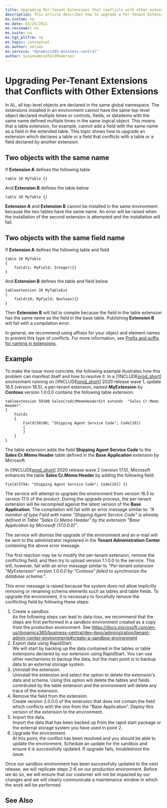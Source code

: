 ```yaml
---
title: Upgrading Per-Tenant Extensions that conflicts with other extensions
description: This article describes how to upgrade a Per-Tenant Extension that contains table or a table field that conflicts with another extension in Dynamics 365 Business Central.
ms.custom: na
ms.date: 03/25/2021
ms.reviewer: na
ms.suite: na
ms.tgt_pltfrm: na
ms.topic: conceptual
ms.author: solsen
ms.service: "dynamics365-business-central"
author: SusanneWindfeldPedersen
---
```


# Upgrading Per-Tenant Extensions that Conflicts with Other Extensions

In AL, all top-level objects are declared in the same global namespace. The extensions installed in an environment cannot have the same top-level object declared multiple times or controls, fields, or dataitems with the same name defined multiple times in the same logical object. This means that a table extension, for example, cannot add a field with the same name as a field in the extended table. This topic shows how to upgrade an extension which declares a table or a field that conflicts with a table or a field declared by another extension.

## Two objects with the same name

If **Extension A** defines the following table

```al
table 10 MyTable {}
```

And **Extension B** defines the table below

```al
table 20 MyTable {}
```

**Extension A** and **Extension B** cannot be installed in the same environment because the two tables have the same name. An error will be raised when the installation of the second extension is attempted and the installation will fail.

## Two objects with the same field name

If **Extension A** defines the following table and field

```al
table 10 MyTable 
{
	field(1; MyField; Integer){}
}
```

And **Extension B** defines the table and field below

```al
tableextension 20 MyTableExt 
{
	field(10; MyField; Boolean){}
}
```

Then **Extension B** will fail to compile because the field in the table extension has the same name as the field in the base table. Publishing **Extension B** will fail with a compilation error.

In general, we recommend using affixes for your object and element names to prevent this type of conflicts. For more information, see [Prefix and suffix for naming in extensions](../compliance/apptest-prefix-suffix.md).

## Example

To make the issue more concrete, the following example illustrates how this problem can manifest itself and how to resolve it. In a [!INCLUDE[prod_short](../includes/prod_short.md)] environment running on [!INCLUDE[prod_short](../includes/prod_short.md)] 2020 release wave 1, update 16.5 (version 16.5), a per-tenant extension, named **MyExtension** by **Contoso** version 1.0.0.0 contains the following table extension:

```al
tableextension 50100 SalesCreditMemoHeaderExt extends  "Sales Cr.Memo Header"
{
	Fields
	{
		Field(50100; "Shipping Agent Service Code"; Code[10])
		{
		}
	}
}
```

The table extension adds the field **Shipping Agent Service Code** to the **Sales Cr.Memo Header** table defined in the **Base Application** extension by Microsoft.

In [!INCLUDE[prod_short](../includes/prod_short.md)] 2020 release wave 2 (version 17.0), Microsoft enhances the table **Sales Cr.Memo Header** by adding the following field:

```al
field(5794; "Shipping Agent Service Code"; Code[10]) {}
```

The service will attempt to upgrade the environment from version 16.5 to version 17.0 of the product. During the upgrade process, the per-tenant extension will be recompiled against the latest version of the **Base Application**. The compilation will fail with an error message similar to: *"A member of type Field with name "Shipping Agent Service Code" is already defined in Table "Sales Cr.Memo Header" by the extension "Base Application by Microsoft (17.0.0.0)"*. 

The service will dismiss the upgrade of the environment and an e-mail will be sent to the administrator registered in the **Tenant Administration Center** containing the above error message.

The first reaction may be to modify the per-tenant extension, remove the conflicting field, and then try to upload version 1.1.0.0 to the service. This will, however, fail with an error message similar to *"Per-tenant extension "MyExtension" version 1.0.0.0 by "Contoso" failed to synchronize the database schema."*.

This error message is raised because the system does not allow implicitly removing or renaming schema elements such as tables and table fields. To upgrade the environment, it is necessary to forcefully remove the conflicting field by following these steps:

1. Create a sandbox.  
    As the following steps can lead to data-loss, we recommend that the steps are first performed in a sandbox environment created as a copy from the production environment. See https://docs.microsoft.com/en-us/dynamics365/business-central/dev-itpro/administration/tenant-admin-center-environments#create-a-sandbox-environment 
2. Export data using RapidStart.  
    We will start by backing up the data contained in the tables or table extensions declared by our extension using RapidStart. You can use other mechanisms to backup the data, but the main point is to backup data to an external storage system.
3. Uninstall the extension.  
    Uninstall the extension and select the option to delete the extension's data and schema. Using this option will delete the tables and fields contributed by the table extension and the environment will delete any trace of the extension.
4. Remove the field from the extension.  
    Create version 2.0.0.0 of the extension that does not contain the field which conflicts with the one from the "Base Application". Deploy this version of the extension to the environment..
5. Import the data.  
    Import the data that has been backed up from the rapid start package or the external storage system you have used in point 2. 
6. Upgrade the environment.  
    At this point, the conflict has been resolved and you should be able to update the environment. Schedule an update for the sandbox and ensure it is successfully updated. If upgrade fails, troubleshoot the issue.

Once our sandbox environment has been successfully updated to the next release, we will replicate steps 2-6 on our production environment. Before we do so, we will ensure that our customer will not be impacted by our changes and we will clearly communicate a maintenance window in which the work will be performed.

## See Also
